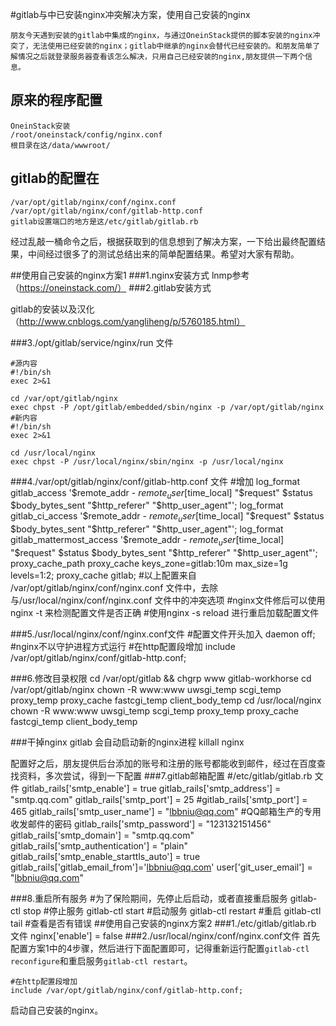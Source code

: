 
#gitlab与中已安装nginx冲突解决方案，使用自己安装的nginx

	朋友今天遇到安装的gitlab中集成的nginx，与通过OneinStack提供的脚本安装的nginx冲突了，无法使用已经安装的nginx；gitlab中继承的nginx会替代已经安装的。和朋友简单了解情况之后就登录服务器查看该怎么解决，只用自己已经安装的nginx,朋友提供一下两个信息。
## 原来的程序配置 
	OneinStack安装
	/root/oneinstack/config/nginx.conf     
	根目录在这/data/wwwroot/
## gitlab的配置在  
		
	/var/opt/gitlab/nginx/conf/nginx.conf
	/var/opt/gitlab/nginx/conf/gitlab-http.conf          
	gitlab设置端口的地方是这/etc/gitlab/gitlab.rb

经过乱敲一桶命令之后，根据获取到的信息想到了解决方案，一下给出最终配置结果，中间经过很多了的测试总结出来的简单配置结果。希望对大家有帮助。

##使用自己安装的nginx方案1
###1.nginx安装方式
lnmp参考（https://oneinstack.com/）
###2.gitlab安装方式

gitlab的安装以及汉化（http://www.cnblogs.com/yangliheng/p/5760185.html）


###3./opt/gitlab/service/nginx/run 文件
	
	#源内容
	#!/bin/sh
	exec 2>&1
	
	cd /var/opt/gitlab/nginx
	exec chpst -P /opt/gitlab/embedded/sbin/nginx -p /var/opt/gitlab/nginx
	#新内容
	#!/bin/sh
	exec 2>&1
	
	cd /usr/local/nginx
	exec chpst -P /usr/local/nginx/sbin/nginx -p /usr/local/nginx
		
	
###4./var/opt/gitlab/nginx/conf/gitlab-http.conf 文件
	#增加
	log_format gitlab_access '$remote_addr - $remote_user [$time_local] "$request" $status $body_bytes_sent "$http_referer" "$http_user_agent"';
	log_format gitlab_ci_access '$remote_addr - $remote_user [$time_local] "$request" $status $body_bytes_sent "$http_referer" "$http_user_agent"';
	log_format gitlab_mattermost_access '$remote_addr - $remote_user [$time_local] "$request" $status $body_bytes_sent "$http_referer" "$http_user_agent"';	
	proxy_cache_path proxy_cache keys_zone=gitlab:10m max_size=1g levels=1:2;
    proxy_cache gitlab;
    #以上配置来自 /var/opt/gitlab/nginx/conf/nginx.conf 文件中，去除与/usr/local/nginx/conf/nginx.conf 文件中的冲突选项
    #nginx文件修后可以使用 nginx -t 来检测配置文件是否正确
    #使用nginx -s reload 进行重启加载配置文件
  	
  	
###5./usr/local/nginx/conf/nginx.conf文件
	#配置文件开头加入
	daemon off;	 #nginx不以守护进程方式运行
	#在http配置段增加
	include /var/opt/gitlab/nginx/conf/gitlab-http.conf;


###6.修改目录权限
	cd /var/opt/gitlab && chgrp www gitlab-workhorse
	cd /var/opt/gitlab/nginx chown -R www:www uwsgi_temp scgi_temp proxy_temp proxy_cache fastcgi_temp client_body_temp
	cd /usr/local/nginx chown -R www:www uwsgi_temp scgi_temp proxy_temp proxy_cache fastcgi_temp client_body_temp

###干掉nginx gitlab 会自动启动新的nginx进程
	killall nginx 

配置好之后，朋友提供后台添加的账号和注册的账号都能收到邮件，经过在百度查找资料，多次尝试，得到一下配置
###7.gitlab邮箱配置
	#/etc/gitlab/gitlab.rb 文件
	gitlab_rails['smtp_enable'] = true
	gitlab_rails['smtp_address'] = "smtp.qq.com"
	gitlab_rails['smtp_port'] = 25
	#gitlab_rails['smtp_port'] = 465
	gitlab_rails['smtp_user_name'] = "lbbniu@qq.com"
	#QQ邮箱生产的专用收发邮件的密码
	gitlab_rails['smtp_password'] = "123132151456"
	gitlab_rails['smtp_domain'] = "smtp.qq.com"
	gitlab_rails['smtp_authentication'] = "plain"
	gitlab_rails['smtp_enable_starttls_auto'] = true
	gitlab_rails['gitlab_email_from']='lbbniu@qq.com'
	user['git_user_email'] = "lbbniu@qq.com"
	
###8.重启所有服务
	#为了保险期间，先停止后启动，或者直接重启服务
	gitlab-ctl stop	 #停止服务
	gitlab-ctl start #启动服务
	gitlab-ctl restart #重启
	gitlab-ctl tail #查看是否有错误
##使用自己安装的nginx方案2
###1./etc/gitlab/gitlab.rb 文件
	nginx['enable'] = false
###2./usr/local/nginx/conf/nginx.conf文件
首先配置方案1中的4步骤，然后进行下面配置即可，记得重新运行配置`gitlab-ctl reconfigure`和重启服务`gitlab-ctl restart`。
	
	#在http配置段增加
	include /var/opt/gitlab/nginx/conf/gitlab-http.conf;
启动自己安装的nginx。


